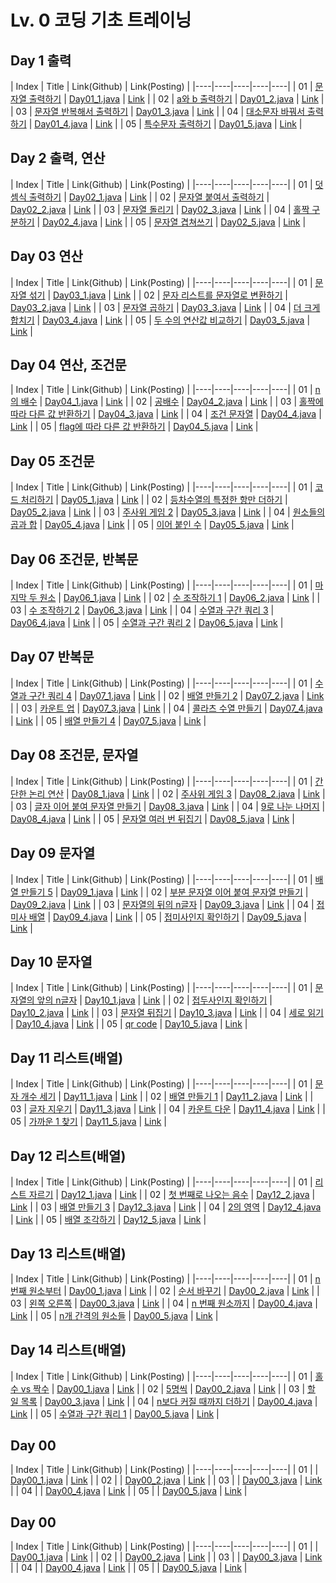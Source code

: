 # Lv. 0 코딩 기초 트레이닝

## Day 1 출력

| Index | Title | Link(Github) | Link(Posting) |
|----|----|----|----|----|
| 01 | [문자열 출력하기](https://school.programmers.co.kr/learn/courses/30/lessons/181952) | [Day01_1.java](https://github.com/2384320/Programmers-Algorithm/tree/main/Lv.0/%EC%BD%94%EB%94%A9%20%EA%B8%B0%EC%B4%88%20%ED%8A%B8%EB%A0%88%EC%9D%B4%EB%8B%9D/Day01/Day01_1.java) | [Link](https://swift-badge-161.notion.site/Lv-0-Day01-01-85997b703de54bfaafd4871c7f0da4c3) |
| 02 | [a와 b 출력하기](https://school.programmers.co.kr/learn/courses/30/lessons/181951) | [Day01_2.java](https://github.com/2384320/Programmers-Algorithm/tree/main/Lv.0/%EC%BD%94%EB%94%A9%20%EA%B8%B0%EC%B4%88%20%ED%8A%B8%EB%A0%88%EC%9D%B4%EB%8B%9D/Day01/Day01_2.java) | [Link](https://swift-badge-161.notion.site/Lv-0-Day01-02-a-b-dfc8b09377e9429986c30d0bd43e08fc) |
| 03 | [문자열 반복해서 출력하기](https://school.programmers.co.kr/learn/courses/30/lessons/181950) | [Day01_3.java](https://github.com/2384320/Programmers-Algorithm/tree/main/Lv.0/%EC%BD%94%EB%94%A9%20%EA%B8%B0%EC%B4%88%20%ED%8A%B8%EB%A0%88%EC%9D%B4%EB%8B%9D/Day01/Day01_3.java) | [Link](https://swift-badge-161.notion.site/Lv-0-Day01-03-4120ddc6850f41259d1da3f1e72f9855) |
| 04 | [대소문자 바꿔서 출력하기](https://school.programmers.co.kr/learn/courses/30/lessons/181949) | [Day01_4.java](https://github.com/2384320/Programmers-Algorithm/tree/main/Lv.0/%EC%BD%94%EB%94%A9%20%EA%B8%B0%EC%B4%88%20%ED%8A%B8%EB%A0%88%EC%9D%B4%EB%8B%9D/Day01/Day01_4.java) | [Link](https://swift-badge-161.notion.site/Lv-0-Day01-04-44a2621b594440eb8fd469a47c5573a5) |
| 05 | [특수문자 출력하기](https://school.programmers.co.kr/learn/courses/30/lessons/181948) | [Day01_5.java](https://github.com/2384320/Programmers-Algorithm/tree/main/Lv.0/%EC%BD%94%EB%94%A9%20%EA%B8%B0%EC%B4%88%20%ED%8A%B8%EB%A0%88%EC%9D%B4%EB%8B%9D/Day01/Day01_5.java) | [Link](https://swift-badge-161.notion.site/Lv-0-Day01-05-acb67275db764797b824caa2d9651722) |

## Day 2 출력, 연산

| Index | Title | Link(Github) | Link(Posting) |
|----|----|----|----|----|
| 01 | [덧셈식 출력하기](https://school.programmers.co.kr/learn/courses/30/lessons/181947) | [Day02_1.java](https://github.com/2384320/Programmers-Algorithm/tree/main/Lv.0/%EC%BD%94%EB%94%A9%20%EA%B8%B0%EC%B4%88%20%ED%8A%B8%EB%A0%88%EC%9D%B4%EB%8B%9D/Day02/Day02_1.java) | [Link](https://swift-badge-161.notion.site/Lv-0-Day02-01-2db2eaf3fa224bbf967329a654c84397) |
| 02 | [문자열 붙여서 출력하기](https://school.programmers.co.kr/learn/courses/30/lessons/181946) | [Day02_2.java](https://github.com/2384320/Programmers-Algorithm/tree/main/Lv.0/%EC%BD%94%EB%94%A9%20%EA%B8%B0%EC%B4%88%20%ED%8A%B8%EB%A0%88%EC%9D%B4%EB%8B%9D/Day02/Day02_2.java) | [Link](https://swift-badge-161.notion.site/Lv-0-Day02-02-d4da8ff684954bf98ca5d66f0d97db1e) |
| 03 | [문자열 돌리기](https://school.programmers.co.kr/learn/courses/30/lessons/181945) | [Day02_3.java](https://github.com/2384320/Programmers-Algorithm/tree/main/Lv.0/%EC%BD%94%EB%94%A9%20%EA%B8%B0%EC%B4%88%20%ED%8A%B8%EB%A0%88%EC%9D%B4%EB%8B%9D/Day02/Day02_3.java) | [Link](https://swift-badge-161.notion.site/Lv-0-Day02-03-a4bd716e51624f3b8a246f64bff0343a) |
| 04 | [홀짝 구분하기](https://school.programmers.co.kr/learn/courses/30/lessons/181944) | [Day02_4.java](https://github.com/2384320/Programmers-Algorithm/tree/main/Lv.0/%EC%BD%94%EB%94%A9%20%EA%B8%B0%EC%B4%88%20%ED%8A%B8%EB%A0%88%EC%9D%B4%EB%8B%9D/Day02/Day02_4.java) | [Link](https://swift-badge-161.notion.site/Lv-0-Day02-04-1ae37f14ea554196ae10aab95b73f324) |
| 05 | [문자열 겹쳐쓰기](https://school.programmers.co.kr/learn/courses/30/lessons/181943) | [Day02_5.java](https://github.com/2384320/Programmers-Algorithm/tree/main/Lv.0/%EC%BD%94%EB%94%A9%20%EA%B8%B0%EC%B4%88%20%ED%8A%B8%EB%A0%88%EC%9D%B4%EB%8B%9D/Day02/Day02_5.java) | [Link](https://swift-badge-161.notion.site/Lv-0-Day02-05-ed56fe7a1eea4108922c2fbf7fd4aa59) |

## Day 03 연산

| Index | Title | Link(Github) | Link(Posting) |
|----|----|----|----|----|
| 01 | [문자열 섞기](https://school.programmers.co.kr/learn/courses/30/lessons/181942) | [Day03_1.java](https://github.com/2384320/Programmers-Algorithm/tree/main/Lv.0/%EC%BD%94%EB%94%A9%20%EA%B8%B0%EC%B4%88%20%ED%8A%B8%EB%A0%88%EC%9D%B4%EB%8B%9D/Day03/Day03_1.java) | [Link](https://swift-badge-161.notion.site/Lv-0-Day03-01-04d3c975f4fa4d598a333e164c91aa9d) |
| 02 | [문자 리스트를 문자열로 변환하기](https://school.programmers.co.kr/learn/courses/30/lessons/181941) | [Day03_2.java](https://github.com/2384320/Programmers-Algorithm/tree/main/Lv.0/%EC%BD%94%EB%94%A9%20%EA%B8%B0%EC%B4%88%20%ED%8A%B8%EB%A0%88%EC%9D%B4%EB%8B%9D/Day03/Day03_2.java) | [Link](https://swift-badge-161.notion.site/Lv-0-Day03-02-2a787e7b338a435aa43123163a885ea3) |
| 03 | [문자열 곱하기](https://school.programmers.co.kr/learn/courses/30/lessons/181940) | [Day03_3.java](https://github.com/2384320/Programmers-Algorithm/tree/main/Lv.0/%EC%BD%94%EB%94%A9%20%EA%B8%B0%EC%B4%88%20%ED%8A%B8%EB%A0%88%EC%9D%B4%EB%8B%9D/Day03/Day03_3.java) | [Link](https://swift-badge-161.notion.site/Lv-0-Day03-03-e4cfd9c485504109af285a25f1696fd3) |
| 04 | [더 크게 합치기](https://school.programmers.co.kr/learn/courses/30/lessons/181939) | [Day03_4.java](https://github.com/2384320/Programmers-Algorithm/tree/main/Lv.0/%EC%BD%94%EB%94%A9%20%EA%B8%B0%EC%B4%88%20%ED%8A%B8%EB%A0%88%EC%9D%B4%EB%8B%9D/Day03/Day03_4.java) | [Link](https://swift-badge-161.notion.site/Lv-0-Day03-04-11dce1620a1243c28f5c9f5b06b9537f) |
| 05 | [두 수의 연산값 비교하기](https://school.programmers.co.kr/learn/courses/30/lessons/181938) | [Day03_5.java](https://github.com/2384320/Programmers-Algorithm/tree/main/Lv.0/%EC%BD%94%EB%94%A9%20%EA%B8%B0%EC%B4%88%20%ED%8A%B8%EB%A0%88%EC%9D%B4%EB%8B%9D/Day03/Day03_5.java) | [Link](https://swift-badge-161.notion.site/Lv-0-Day03-05-d5459e7e43a443c8b88def6c5605ba78) |

## Day 04 연산, 조건문

| Index | Title | Link(Github) | Link(Posting) |
|----|----|----|----|----|
| 01 | [n의 배수](https://school.programmers.co.kr/learn/courses/30/lessons/181937) | [Day04_1.java](https://github.com/2384320/Programmers-Algorithm/tree/main/Lv.0/%EC%BD%94%EB%94%A9%20%EA%B8%B0%EC%B4%88%20%ED%8A%B8%EB%A0%88%EC%9D%B4%EB%8B%9D/Day04/Day04_1.java) | [Link](https://swift-badge-161.notion.site/Lv-0-Day04-01-n-2e2bf0ab94ca48f0b9b54ed6de59709e) |
| 02 | [공배수](https://school.programmers.co.kr/learn/courses/30/lessons/181936) | [Day04_2.java](https://github.com/2384320/Programmers-Algorithm/tree/main/Lv.0/%EC%BD%94%EB%94%A9%20%EA%B8%B0%EC%B4%88%20%ED%8A%B8%EB%A0%88%EC%9D%B4%EB%8B%9D/Day04/Day04_2.java) | [Link](https://swift-badge-161.notion.site/Lv-0-Day04-02-d6539d93566b4473afc514ca80cb177e) |
| 03 | [홀짝에 따라 다른 값 반환하기](https://school.programmers.co.kr/learn/courses/30/lessons/181935) | [Day04_3.java](https://github.com/2384320/Programmers-Algorithm/tree/main/Lv.0/%EC%BD%94%EB%94%A9%20%EA%B8%B0%EC%B4%88%20%ED%8A%B8%EB%A0%88%EC%9D%B4%EB%8B%9D/Day04/Day04_3.java) | [Link](https://swift-badge-161.notion.site/Lv-0-Day04-03-5248c8a94a2c4fa9a6147f0a04888f50) |
| 04 | [조건 문자열](https://school.programmers.co.kr/learn/courses/30/lessons/181934) | [Day04_4.java](https://github.com/2384320/Programmers-Algorithm/tree/main/Lv.0/%EC%BD%94%EB%94%A9%20%EA%B8%B0%EC%B4%88%20%ED%8A%B8%EB%A0%88%EC%9D%B4%EB%8B%9D/Day04/Day04_4.java) | [Link](https://swift-badge-161.notion.site/Lv-0-Day04-04-0aabc320d6974e5c89905e7ce925b34a) |
| 05 | [flag에 따라 다른 값 반환하기](https://school.programmers.co.kr/learn/courses/30/lessons/181933) | [Day04_5.java](https://github.com/2384320/Programmers-Algorithm/tree/main/Lv.0/%EC%BD%94%EB%94%A9%20%EA%B8%B0%EC%B4%88%20%ED%8A%B8%EB%A0%88%EC%9D%B4%EB%8B%9D/Day04/Day04_5.java) | [Link](https://swift-badge-161.notion.site/Lv-0-Day04-05-flag-583ce036e6e2422d9c60d1efb6d45d38) |

## Day 05 조건문

| Index | Title | Link(Github) | Link(Posting) |
|----|----|----|----|----|
| 01 | [코드 처리하기](https://school.programmers.co.kr/learn/courses/30/lessons/181932) | [Day05_1.java](https://github.com/2384320/Programmers-Algorithm/tree/main/Lv.0/%EC%BD%94%EB%94%A9%20%EA%B8%B0%EC%B4%88%20%ED%8A%B8%EB%A0%88%EC%9D%B4%EB%8B%9D/Day05/Day05_1.java) | [Link](https://swift-badge-161.notion.site/Lv-0-Day05-01-3b2cf12dc47a4bf6bce70b63924a037b) |
| 02 | [등차수열의 특정한 항만 더하기](https://school.programmers.co.kr/learn/courses/30/lessons/181931) | [Day05_2.java](https://github.com/2384320/Programmers-Algorithm/tree/main/Lv.0/%EC%BD%94%EB%94%A9%20%EA%B8%B0%EC%B4%88%20%ED%8A%B8%EB%A0%88%EC%9D%B4%EB%8B%9D/Day05/Day05_2.java) | [Link](https://swift-badge-161.notion.site/Lv-0-Day05-02-697c34674bc64cafbdc84cb20453b13d) |
| 03 | [주사위 게임 2](https://school.programmers.co.kr/learn/courses/30/lessons/181930) | [Day05_3.java](https://github.com/2384320/Programmers-Algorithm/tree/main/Lv.0/%EC%BD%94%EB%94%A9%20%EA%B8%B0%EC%B4%88%20%ED%8A%B8%EB%A0%88%EC%9D%B4%EB%8B%9D/Day05/Day05_3.java) | [Link](https://swift-badge-161.notion.site/Lv-0-Day05-03-2-c9def30b933749009ae1a097245124f5) |
| 04 | [원소들의 곱과 합](https://school.programmers.co.kr/learn/courses/30/lessons/181929) | [Day05_4.java](https://github.com/2384320/Programmers-Algorithm/tree/main/Lv.0/%EC%BD%94%EB%94%A9%20%EA%B8%B0%EC%B4%88%20%ED%8A%B8%EB%A0%88%EC%9D%B4%EB%8B%9D/Day05/Day05_4.java) | [Link](https://swift-badge-161.notion.site/Lv-0-Day05-04-74a5fd8168e14ee68105a2e36bda48a0) |
| 05 | [이어 붙인 수](https://school.programmers.co.kr/learn/courses/30/lessons/181928) | [Day05_5.java](https://github.com/2384320/Programmers-Algorithm/tree/main/Lv.0/%EC%BD%94%EB%94%A9%20%EA%B8%B0%EC%B4%88%20%ED%8A%B8%EB%A0%88%EC%9D%B4%EB%8B%9D/Day05/Day05_5.java) | [Link](https://swift-badge-161.notion.site/Lv-0-Day05-05-9eb567779d66424babf15bfab6f3bd2e) |

## Day 06 조건문, 반복문

| Index | Title | Link(Github) | Link(Posting) |
|----|----|----|----|----|
| 01 | [마지막 두 원소](https://school.programmers.co.kr/learn/courses/30/lessons/181927) | [Day06_1.java](https://github.com/2384320/Programmers-Algorithm/tree/main/Lv.0/%EC%BD%94%EB%94%A9%20%EA%B8%B0%EC%B4%88%20%ED%8A%B8%EB%A0%88%EC%9D%B4%EB%8B%9D/Day06/Day06_1.java) | [Link](https://swift-badge-161.notion.site/Lv-0-Day06-01-c9c64ab2d29f4c0ca0469e090010fb5b) |
| 02 | [수 조작하기 1](https://school.programmers.co.kr/learn/courses/30/lessons/181926) | [Day06_2.java](https://github.com/2384320/Programmers-Algorithm/tree/main/Lv.0/%EC%BD%94%EB%94%A9%20%EA%B8%B0%EC%B4%88%20%ED%8A%B8%EB%A0%88%EC%9D%B4%EB%8B%9D/Day06/Day06_2.java) | [Link](https://swift-badge-161.notion.site/Lv-0-Day06-02-1-0e9db6fed89742feb4c6cc3546d2b8e9) |
| 03 | [수 조작하기 2](https://school.programmers.co.kr/learn/courses/30/lessons/181925) | [Day06_3.java](https://github.com/2384320/Programmers-Algorithm/tree/main/Lv.0/%EC%BD%94%EB%94%A9%20%EA%B8%B0%EC%B4%88%20%ED%8A%B8%EB%A0%88%EC%9D%B4%EB%8B%9D/Day06/Day06_3.java) | [Link](https://swift-badge-161.notion.site/Lv-0-Day06-03-2-628156b584f04cf596dd2b482aefff34) |
| 04 | [수열과 구간 쿼리 3](https://school.programmers.co.kr/learn/courses/30/lessons/181924) | [Day06_4.java](https://github.com/2384320/Programmers-Algorithm/tree/main/Lv.0/%EC%BD%94%EB%94%A9%20%EA%B8%B0%EC%B4%88%20%ED%8A%B8%EB%A0%88%EC%9D%B4%EB%8B%9D/Day06/Day06_4.java) | [Link](https://swift-badge-161.notion.site/Lv-0-Day06-04-3-701203c1cb97467da83bcf64c1da1aa8) |
| 05 | [수열과 구간 쿼리 2](https://school.programmers.co.kr/learn/courses/30/lessons/181923) | [Day06_5.java](https://github.com/2384320/Programmers-Algorithm/tree/main/Lv.0/%EC%BD%94%EB%94%A9%20%EA%B8%B0%EC%B4%88%20%ED%8A%B8%EB%A0%88%EC%9D%B4%EB%8B%9D/Day06/Day06_5.java) | [Link](https://swift-badge-161.notion.site/Lv-0-Day06-05-2-70048e64b1d64891b0975540526316cf) |

## Day 07 반복문

| Index | Title | Link(Github) | Link(Posting) |
|----|----|----|----|----|
| 01 | [수열과 구간 쿼리 4](https://school.programmers.co.kr/learn/courses/30/lessons/181922) | [Day07_1.java](https://github.com/2384320/Programmers-Algorithm/tree/main/Lv.0/%EC%BD%94%EB%94%A9%20%EA%B8%B0%EC%B4%88%20%ED%8A%B8%EB%A0%88%EC%9D%B4%EB%8B%9D/Day07/Day07_1.java) | [Link](https://swift-badge-161.notion.site/Lv-0-Day07-01-4-ba7700e5e87245e99e3b210007a1eeda) |
| 02 | [배열 만들기 2](https://school.programmers.co.kr/learn/courses/30/lessons/181921) | [Day07_2.java](https://github.com/2384320/Programmers-Algorithm/tree/main/Lv.0/%EC%BD%94%EB%94%A9%20%EA%B8%B0%EC%B4%88%20%ED%8A%B8%EB%A0%88%EC%9D%B4%EB%8B%9D/Day07/Day07_2.java) | [Link](https://swift-badge-161.notion.site/Lv-0-Day07-02-2-13193f44257b4df6b62008a6bddab00b) |
| 03 | [카운트 업](https://school.programmers.co.kr/learn/courses/30/lessons/181920) | [Day07_3.java](https://github.com/2384320/Programmers-Algorithm/tree/main/Lv.0/%EC%BD%94%EB%94%A9%20%EA%B8%B0%EC%B4%88%20%ED%8A%B8%EB%A0%88%EC%9D%B4%EB%8B%9D/Day07/Day07_3.java) | [Link](https://swift-badge-161.notion.site/Lv-0-Day07-03-71552ba173074fbfbb9d767dce086446) |
| 04 | [콜라츠 수열 만들기](https://school.programmers.co.kr/learn/courses/30/lessons/181919) | [Day07_4.java](https://github.com/2384320/Programmers-Algorithm/tree/main/Lv.0/%EC%BD%94%EB%94%A9%20%EA%B8%B0%EC%B4%88%20%ED%8A%B8%EB%A0%88%EC%9D%B4%EB%8B%9D/Day07/Day07_4.java) | [Link](https://swift-badge-161.notion.site/Lv-0-Day07-04-b43f0110ed6f4d0490253a09b19d02b1) |
| 05 | [배열 만들기 4](https://school.programmers.co.kr/learn/courses/30/lessons/181919) | [Day07_5.java](https://github.com/2384320/Programmers-Algorithm/tree/main/Lv.0/%EC%BD%94%EB%94%A9%20%EA%B8%B0%EC%B4%88%20%ED%8A%B8%EB%A0%88%EC%9D%B4%EB%8B%9D/Day07/Day07_5.java) | [Link](https://swift-badge-161.notion.site/Lv-0-Day07-05-4-da1ccb24cb944b4b91af56902261ddb1) |

## Day 08 조건문, 문자열

| Index | Title | Link(Github) | Link(Posting) |
|----|----|----|----|----|
| 01 | [간단한 논리 연산](https://school.programmers.co.kr/learn/courses/30/lessons/181917) | [Day08_1.java](https://github.com/2384320/Programmers-Algorithm/tree/main/Lv.0/%EC%BD%94%EB%94%A9%20%EA%B8%B0%EC%B4%88%20%ED%8A%B8%EB%A0%88%EC%9D%B4%EB%8B%9D/Day00/Day08_1.java) | [Link](https://swift-badge-161.notion.site/Lv-0-Day08-01-a6cd08b0b1354a26bcb43750ef3dd4a0) |
| 02 | [주사위 게임 3](https://school.programmers.co.kr/learn/courses/30/lessons/181916) | [Day08_2.java](https://github.com/2384320/Programmers-Algorithm/tree/main/Lv.0/%EC%BD%94%EB%94%A9%20%EA%B8%B0%EC%B4%88%20%ED%8A%B8%EB%A0%88%EC%9D%B4%EB%8B%9D/Day00/Day08_2.java) | [Link](https://swift-badge-161.notion.site/Lv-0-Day08-02-3-4ac2759ac4e34407ad61fec198af8324) |
| 03 | [글자 이어 붙여 문자열 만들기](https://school.programmers.co.kr/learn/courses/30/lessons/181915) | [Day08_3.java](https://github.com/2384320/Programmers-Algorithm/tree/main/Lv.0/%EC%BD%94%EB%94%A9%20%EA%B8%B0%EC%B4%88%20%ED%8A%B8%EB%A0%88%EC%9D%B4%EB%8B%9D/Day00/Day08_3.java) | [Link](https://swift-badge-161.notion.site/Lv-0-Day08-03-24b0c1e6aa1d40ba893cc45f05472018) |
| 04 | [9로 나눈 나머지](https://school.programmers.co.kr/learn/courses/30/lessons/181914) | [Day08_4.java](https://github.com/2384320/Programmers-Algorithm/tree/main/Lv.0/%EC%BD%94%EB%94%A9%20%EA%B8%B0%EC%B4%88%20%ED%8A%B8%EB%A0%88%EC%9D%B4%EB%8B%9D/Day00/Day08_4.java) | [Link](https://swift-badge-161.notion.site/Lv-0-Day08-04-9-33955981dcef4181a0e77181d8e9ffe2) |
| 05 | [문자열 여러 번 뒤집기](https://school.programmers.co.kr/learn/courses/30/lessons/181913) | [Day08_5.java](https://github.com/2384320/Programmers-Algorithm/tree/main/Lv.0/%EC%BD%94%EB%94%A9%20%EA%B8%B0%EC%B4%88%20%ED%8A%B8%EB%A0%88%EC%9D%B4%EB%8B%9D/Day00/Day08_5.java) | [Link](https://swift-badge-161.notion.site/Lv-0-Day08-05-c849c08571334616bfdc7ebd192ff730) |

## Day 09 문자열

| Index | Title | Link(Github) | Link(Posting) |
|----|----|----|----|----|
| 01 | [배열 만들기 5](https://school.programmers.co.kr/learn/courses/30/lessons/181912) | [Day09_1.java](https://github.com/2384320/Programmers-Algorithm/tree/main/Lv.0/%EC%BD%94%EB%94%A9%20%EA%B8%B0%EC%B4%88%20%ED%8A%B8%EB%A0%88%EC%9D%B4%EB%8B%9D/Day09/Day09_1.java) | [Link](https://swift-badge-161.notion.site/Lv-0-Day09-01-5-85d660c2d4a54863bdbfd7359ab8a254) |
| 02 | [부분 문자열 이어 붙여 문자열 만들기](https://school.programmers.co.kr/learn/courses/30/lessons/181911) | [Day09_2.java](https://github.com/2384320/Programmers-Algorithm/tree/main/Lv.0/%EC%BD%94%EB%94%A9%20%EA%B8%B0%EC%B4%88%20%ED%8A%B8%EB%A0%88%EC%9D%B4%EB%8B%9D/Day09/Day09_2.java) | [Link](https://swift-badge-161.notion.site/Lv-0-Day09-02-15b7b7d6268a44a1af4ac4bb1828c7ac) |
| 03 | [문자열의 뒤의 n글자](https://school.programmers.co.kr/learn/courses/30/lessons/181910) | [Day09_3.java](https://github.com/2384320/Programmers-Algorithm/tree/main/Lv.0/%EC%BD%94%EB%94%A9%20%EA%B8%B0%EC%B4%88%20%ED%8A%B8%EB%A0%88%EC%9D%B4%EB%8B%9D/Day09/Day09_3.java) | [Link](https://swift-badge-161.notion.site/Lv-0-Day09-03-n-538c05799adc4973ad746d26b28195d4) |
| 04 | [접미사 배열](https://school.programmers.co.kr/learn/courses/30/lessons/181909) | [Day09_4.java](https://github.com/2384320/Programmers-Algorithm/tree/main/Lv.0/%EC%BD%94%EB%94%A9%20%EA%B8%B0%EC%B4%88%20%ED%8A%B8%EB%A0%88%EC%9D%B4%EB%8B%9D/Day09/Day09_4.java) | [Link](https://swift-badge-161.notion.site/Lv-0-Day09-04-9b7c6e64e2494e2089da6773c8a07150) |
| 05 | [접미사인지 확인하기](https://school.programmers.co.kr/learn/courses/30/lessons/181908) | [Day09_5.java](https://github.com/2384320/Programmers-Algorithm/tree/main/Lv.0/%EC%BD%94%EB%94%A9%20%EA%B8%B0%EC%B4%88%20%ED%8A%B8%EB%A0%88%EC%9D%B4%EB%8B%9D/Day09/Day09_5.java) | [Link](https://swift-badge-161.notion.site/Lv-0-Day09-05-ab792769fc2740e4a263d4105ef29f2c) |

## Day 10 문자열

| Index | Title | Link(Github) | Link(Posting) |
|----|----|----|----|----|
| 01 | [문자열의 앞의 n글자](https://school.programmers.co.kr/learn/courses/30/lessons/181907) | [Day10_1.java](https://github.com/2384320/Programmers-Algorithm/tree/main/Lv.0/%EC%BD%94%EB%94%A9%20%EA%B8%B0%EC%B4%88%20%ED%8A%B8%EB%A0%88%EC%9D%B4%EB%8B%9D/Day10/Day10_1.java) | [Link](https://swift-badge-161.notion.site/Lv-0-Day10-01-n-dc5ca7ff369c49b88f6672e5872c04df) |
| 02 | [접두사인지 확인하기](https://school.programmers.co.kr/learn/courses/30/lessons/181906) | [Day10_2.java](https://github.com/2384320/Programmers-Algorithm/tree/main/Lv.0/%EC%BD%94%EB%94%A9%20%EA%B8%B0%EC%B4%88%20%ED%8A%B8%EB%A0%88%EC%9D%B4%EB%8B%9D/Day10/Day10_2.java) | [Link](https://swift-badge-161.notion.site/Lv-0-Day10-02-001cb7b8188449b1aa2809afdc299b8f) |
| 03 | [문자열 뒤집기](https://school.programmers.co.kr/learn/courses/30/lessons/181905) | [Day10_3.java](https://github.com/2384320/Programmers-Algorithm/tree/main/Lv.0/%EC%BD%94%EB%94%A9%20%EA%B8%B0%EC%B4%88%20%ED%8A%B8%EB%A0%88%EC%9D%B4%EB%8B%9D/Day10/Day10_3.java) | [Link](https://swift-badge-161.notion.site/Lv-0-Day10-03-6ba205bcbe45499a8c917f867f13da9a) |
| 04 | [세로 읽기](https://school.programmers.co.kr/learn/courses/30/lessons/181904) | [Day10_4.java](https://github.com/2384320/Programmers-Algorithm/tree/main/Lv.0/%EC%BD%94%EB%94%A9%20%EA%B8%B0%EC%B4%88%20%ED%8A%B8%EB%A0%88%EC%9D%B4%EB%8B%9D/Day10/Day10_4.java) | [Link](https://swift-badge-161.notion.site/Lv-0-Day10-04-ffe6244c41c346ce8635dbf88c073574) |
| 05 | [qr code](https://school.programmers.co.kr/learn/courses/30/lessons/181903) | [Day10_5.java](https://github.com/2384320/Programmers-Algorithm/tree/main/Lv.0/%EC%BD%94%EB%94%A9%20%EA%B8%B0%EC%B4%88%20%ED%8A%B8%EB%A0%88%EC%9D%B4%EB%8B%9D/Day10/Day10_5.java) | [Link](https://swift-badge-161.notion.site/Lv-0-Day10-05-qr-code-956387ce66604eabb332f9cdfc7fa1ad) |

## Day 11 리스트(배열)

| Index | Title | Link(Github) | Link(Posting) |
|----|----|----|----|----|
| 01 | [문자 개수 세기](https://school.programmers.co.kr/learn/courses/30/lessons/181902) | [Day11_1.java](https://github.com/2384320/Programmers-Algorithm/tree/main/Lv.0/%EC%BD%94%EB%94%A9%20%EA%B8%B0%EC%B4%88%20%ED%8A%B8%EB%A0%88%EC%9D%B4%EB%8B%9D/Day11/Day11_1.java) | [Link](https://swift-badge-161.notion.site/Lv-0-Day11-01-d9e73d0d13974e6ba88af84c8db43e3e) |
| 02 | [배열 만들기 1](https://school.programmers.co.kr/learn/courses/30/lessons/181901) | [Day11_2.java](https://github.com/2384320/Programmers-Algorithm/tree/main/Lv.0/%EC%BD%94%EB%94%A9%20%EA%B8%B0%EC%B4%88%20%ED%8A%B8%EB%A0%88%EC%9D%B4%EB%8B%9D/Day11/Day11_2.java) | [Link](https://swift-badge-161.notion.site/Lv-0-Day11-02-1-dedf996ee6a8475c87aa410bbde08e5c) |
| 03 | [글자 지우기](https://school.programmers.co.kr/learn/courses/30/lessons/181900) | [Day11_3.java](https://github.com/2384320/Programmers-Algorithm/tree/main/Lv.0/%EC%BD%94%EB%94%A9%20%EA%B8%B0%EC%B4%88%20%ED%8A%B8%EB%A0%88%EC%9D%B4%EB%8B%9D/Day11/Day11_3.java) | [Link](https://swift-badge-161.notion.site/Lv-0-Day11-03-2925136e78364c0fb0bb97a4742798d3) |
| 04 | [카운트 다운](https://school.programmers.co.kr/learn/courses/30/lessons/181899) | [Day11_4.java](https://github.com/2384320/Programmers-Algorithm/tree/main/Lv.0/%EC%BD%94%EB%94%A9%20%EA%B8%B0%EC%B4%88%20%ED%8A%B8%EB%A0%88%EC%9D%B4%EB%8B%9D/Day11/Day11_4.java) | [Link](https://swift-badge-161.notion.site/Lv-0-Day11-04-a0a866c974fa49a4a2944f2e2c4261fe) |
| 05 | [가까운 1 찾기](https://school.programmers.co.kr/learn/courses/30/lessons/181898) | [Day11_5.java](https://github.com/2384320/Programmers-Algorithm/tree/main/Lv.0/%EC%BD%94%EB%94%A9%20%EA%B8%B0%EC%B4%88%20%ED%8A%B8%EB%A0%88%EC%9D%B4%EB%8B%9D/Day11/Day11_5.java) | [Link](https://swift-badge-161.notion.site/Lv-0-Day11-05-1-aa698e616cfb4ba0b8e168f077a4afae) |

## Day 12 리스트(배열)

| Index | Title | Link(Github) | Link(Posting) |
|----|----|----|----|----|
| 01 | [리스트 자르기](https://school.programmers.co.kr/learn/courses/30/lessons/181897) | [Day12_1.java](https://github.com/2384320/Programmers-Algorithm/tree/main/Lv.0/%EC%BD%94%EB%94%A9%20%EA%B8%B0%EC%B4%88%20%ED%8A%B8%EB%A0%88%EC%9D%B4%EB%8B%9D/Day12/Day12_1.java) | [Link](https://swift-badge-161.notion.site/Lv-0-Day12-01-2481d81244e941ce98098c3ad4409214) |
| 02 | [첫 번째로 나오는 음수](https://school.programmers.co.kr/learn/courses/30/lessons/181896) | [Day12_2.java](https://github.com/2384320/Programmers-Algorithm/tree/main/Lv.0/%EC%BD%94%EB%94%A9%20%EA%B8%B0%EC%B4%88%20%ED%8A%B8%EB%A0%88%EC%9D%B4%EB%8B%9D/Day12/Day12_2.java) | [Link](https://swift-badge-161.notion.site/Lv-0-Day12-02-ae96f08da4f74d0288efdad55ee612bc) |
| 03 | [배열 만들기 3](https://school.programmers.co.kr/learn/courses/30/lessons/181895) | [Day12_3.java](https://github.com/2384320/Programmers-Algorithm/tree/main/Lv.0/%EC%BD%94%EB%94%A9%20%EA%B8%B0%EC%B4%88%20%ED%8A%B8%EB%A0%88%EC%9D%B4%EB%8B%9D/Day12/Day12_3.java) | [Link](https://swift-badge-161.notion.site/Lv-0-Day12-03-3-4fff70afbf4b4aae9bd855b33a424e33) |
| 04 | [2의 영역](https://school.programmers.co.kr/learn/courses/30/lessons/181894) | [Day12_4.java](https://github.com/2384320/Programmers-Algorithm/tree/main/Lv.0/%EC%BD%94%EB%94%A9%20%EA%B8%B0%EC%B4%88%20%ED%8A%B8%EB%A0%88%EC%9D%B4%EB%8B%9D/Day12/Day12_4.java) | [Link](https://swift-badge-161.notion.site/Lv-0-Day12-04-2-8a105f62c3a641e79006268273a5cd30) |
| 05 | [배열 조각하기](https://school.programmers.co.kr/learn/courses/30/lessons/181893) | [Day12_5.java](https://github.com/2384320/Programmers-Algorithm/tree/main/Lv.0/%EC%BD%94%EB%94%A9%20%EA%B8%B0%EC%B4%88%20%ED%8A%B8%EB%A0%88%EC%9D%B4%EB%8B%9D/Day12/Day12_5.java) | [Link](https://swift-badge-161.notion.site/Lv-0-Day12-05-12c7a8c45a0946b6ad8ef5c929ef8485) |

## Day 13 리스트(배열)

| Index | Title | Link(Github) | Link(Posting) |
|----|----|----|----|----|
| 01 | [n 번째 원소부터](https://school.programmers.co.kr/learn/courses/30/lessons/181892) | [Day00_1.java](https://github.com/2384320/Programmers-Algorithm/tree/main/Lv.0/%EC%BD%94%EB%94%A9%20%EA%B8%B0%EC%B4%88%20%ED%8A%B8%EB%A0%88%EC%9D%B4%EB%8B%9D/Day00/Day00_1.java) | [Link](https://swift-badge-161.notion.site/Lv-0-Day13-01-n-ceda39caebb942cab22db01b074cb86f) |
| 02 | [순서 바꾸기](https://school.programmers.co.kr/learn/courses/30/lessons/181891) | [Day00_2.java](https://github.com/2384320/Programmers-Algorithm/tree/main/Lv.0/%EC%BD%94%EB%94%A9%20%EA%B8%B0%EC%B4%88%20%ED%8A%B8%EB%A0%88%EC%9D%B4%EB%8B%9D/Day00/Day00_2.java) | [Link](https://swift-badge-161.notion.site/Lv-0-Day13-02-2d530863162446baac128be051bf87cb) |
| 03 | [왼쪽 오른쪽](https://school.programmers.co.kr/learn/courses/30/lessons/181890) | [Day00_3.java](https://github.com/2384320/Programmers-Algorithm/tree/main/Lv.0/%EC%BD%94%EB%94%A9%20%EA%B8%B0%EC%B4%88%20%ED%8A%B8%EB%A0%88%EC%9D%B4%EB%8B%9D/Day00/Day00_3.java) | [Link](https://swift-badge-161.notion.site/Lv-0-Day13-03-66b50f7059374bfdb040ef6577ea0278) |
| 04 | [n 번째 원소까지](https://school.programmers.co.kr/learn/courses/30/lessons/181889) | [Day00_4.java](https://github.com/2384320/Programmers-Algorithm/tree/main/Lv.0/%EC%BD%94%EB%94%A9%20%EA%B8%B0%EC%B4%88%20%ED%8A%B8%EB%A0%88%EC%9D%B4%EB%8B%9D/Day00/Day00_4.java) | [Link](https://swift-badge-161.notion.site/Lv-0-Day13-04-n-0fe847a868db4d6b96faffdbdb57d713) |
| 05 | [n개 간격의 원소들](https://school.programmers.co.kr/learn/courses/30/lessons/181888) | [Day00_5.java](https://github.com/2384320/Programmers-Algorithm/tree/main/Lv.0/%EC%BD%94%EB%94%A9%20%EA%B8%B0%EC%B4%88%20%ED%8A%B8%EB%A0%88%EC%9D%B4%EB%8B%9D/Day00/Day00_5.java) | [Link](https://swift-badge-161.notion.site/Lv-0-Day13-05-n-7aa41fb198da4c289bc8ba7d0e827d29) |

## Day 14 리스트(배열)

| Index | Title | Link(Github) | Link(Posting) |
|----|----|----|----|----|
| 01 | [홀수 vs 짝수](https://school.programmers.co.kr/learn/courses/30/lessons/181887) | [Day00_1.java](https://github.com/2384320/Programmers-Algorithm/tree/main/Lv.0/%EC%BD%94%EB%94%A9%20%EA%B8%B0%EC%B4%88%20%ED%8A%B8%EB%A0%88%EC%9D%B4%EB%8B%9D/Day00/Day00_1.java) | [Link](https://swift-badge-161.notion.site/Lv-0-Day14-01-vs-731c6bba9a2e4863a1196fc6cb29d29a) |
| 02 | [5명씩](https://school.programmers.co.kr/learn/courses/30/lessons/181886) | [Day00_2.java](https://github.com/2384320/Programmers-Algorithm/tree/main/Lv.0/%EC%BD%94%EB%94%A9%20%EA%B8%B0%EC%B4%88%20%ED%8A%B8%EB%A0%88%EC%9D%B4%EB%8B%9D/Day00/Day00_2.java) | [Link](https://swift-badge-161.notion.site/Lv-0-Day14-02-5-3b2b1b3b4bd14ba2885fd56525fc6026) |
| 03 | [할 일 목록](https://school.programmers.co.kr/learn/courses/30/lessons/181885) | [Day00_3.java](https://github.com/2384320/Programmers-Algorithm/tree/main/Lv.0/%EC%BD%94%EB%94%A9%20%EA%B8%B0%EC%B4%88%20%ED%8A%B8%EB%A0%88%EC%9D%B4%EB%8B%9D/Day00/Day00_3.java) | [Link](https://swift-badge-161.notion.site/Lv-0-Day14-03-6ae9a695e167457a950639136b5f6f55) |
| 04 | [n보다 커질 때까지 더하기](https://school.programmers.co.kr/learn/courses/30/lessons/181884) | [Day00_4.java](https://github.com/2384320/Programmers-Algorithm/tree/main/Lv.0/%EC%BD%94%EB%94%A9%20%EA%B8%B0%EC%B4%88%20%ED%8A%B8%EB%A0%88%EC%9D%B4%EB%8B%9D/Day00/Day00_4.java) | [Link](https://swift-badge-161.notion.site/Lv-0-Day14-04-n-bb47a262c6794bf5893717123377cac8) |
| 05 | [수열과 구간 쿼리 1](https://school.programmers.co.kr/learn/courses/30/lessons/181883) | [Day00_5.java](https://github.com/2384320/Programmers-Algorithm/tree/main/Lv.0/%EC%BD%94%EB%94%A9%20%EA%B8%B0%EC%B4%88%20%ED%8A%B8%EB%A0%88%EC%9D%B4%EB%8B%9D/Day00/Day00_5.java) | [Link](https://swift-badge-161.notion.site/Lv-0-Day14-05-1-9ff4ec1a9fbc4e2fb07eb687198020c6) |

## Day 00

| Index | Title | Link(Github) | Link(Posting) |
|----|----|----|----|----|
| 01 | []() | [Day00_1.java](https://github.com/2384320/Programmers-Algorithm/tree/main/Lv.0/%EC%BD%94%EB%94%A9%20%EA%B8%B0%EC%B4%88%20%ED%8A%B8%EB%A0%88%EC%9D%B4%EB%8B%9D/Day00/Day00_1.java) | [Link]() |
| 02 | []() | [Day00_2.java](https://github.com/2384320/Programmers-Algorithm/tree/main/Lv.0/%EC%BD%94%EB%94%A9%20%EA%B8%B0%EC%B4%88%20%ED%8A%B8%EB%A0%88%EC%9D%B4%EB%8B%9D/Day00/Day00_2.java) | [Link]() |
| 03 | []() | [Day00_3.java](https://github.com/2384320/Programmers-Algorithm/tree/main/Lv.0/%EC%BD%94%EB%94%A9%20%EA%B8%B0%EC%B4%88%20%ED%8A%B8%EB%A0%88%EC%9D%B4%EB%8B%9D/Day00/Day00_3.java) | [Link]() |
| 04 | []() | [Day00_4.java](https://github.com/2384320/Programmers-Algorithm/tree/main/Lv.0/%EC%BD%94%EB%94%A9%20%EA%B8%B0%EC%B4%88%20%ED%8A%B8%EB%A0%88%EC%9D%B4%EB%8B%9D/Day00/Day00_4.java) | [Link]() |
| 05 | []() | [Day00_5.java](https://github.com/2384320/Programmers-Algorithm/tree/main/Lv.0/%EC%BD%94%EB%94%A9%20%EA%B8%B0%EC%B4%88%20%ED%8A%B8%EB%A0%88%EC%9D%B4%EB%8B%9D/Day00/Day00_5.java) | [Link]() |

## Day 00

| Index | Title | Link(Github) | Link(Posting) |
|----|----|----|----|----|
| 01 | []() | [Day00_1.java](https://github.com/2384320/Programmers-Algorithm/tree/main/Lv.0/%EC%BD%94%EB%94%A9%20%EA%B8%B0%EC%B4%88%20%ED%8A%B8%EB%A0%88%EC%9D%B4%EB%8B%9D/Day00/Day00_1.java) | [Link]() |
| 02 | []() | [Day00_2.java](https://github.com/2384320/Programmers-Algorithm/tree/main/Lv.0/%EC%BD%94%EB%94%A9%20%EA%B8%B0%EC%B4%88%20%ED%8A%B8%EB%A0%88%EC%9D%B4%EB%8B%9D/Day00/Day00_2.java) | [Link]() |
| 03 | []() | [Day00_3.java](https://github.com/2384320/Programmers-Algorithm/tree/main/Lv.0/%EC%BD%94%EB%94%A9%20%EA%B8%B0%EC%B4%88%20%ED%8A%B8%EB%A0%88%EC%9D%B4%EB%8B%9D/Day00/Day00_3.java) | [Link]() |
| 04 | []() | [Day00_4.java](https://github.com/2384320/Programmers-Algorithm/tree/main/Lv.0/%EC%BD%94%EB%94%A9%20%EA%B8%B0%EC%B4%88%20%ED%8A%B8%EB%A0%88%EC%9D%B4%EB%8B%9D/Day00/Day00_4.java) | [Link]() |
| 05 | []() | [Day00_5.java](https://github.com/2384320/Programmers-Algorithm/tree/main/Lv.0/%EC%BD%94%EB%94%A9%20%EA%B8%B0%EC%B4%88%20%ED%8A%B8%EB%A0%88%EC%9D%B4%EB%8B%9D/Day00/Day00_5.java) | [Link]() |